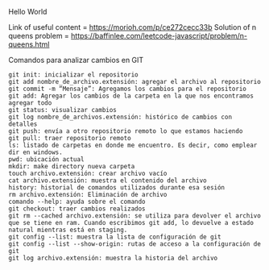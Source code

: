 Hello World

Link of useful content = https://morioh.com/p/ce272cecc33b
Solution of n queens problem = https://baffinlee.com/leetcode-javascript/problem/n-queens.html

Comandos para analizar cambios en GIT

    git init: inicializar el repositorio
    git add nombre_de_archivo.extensión: agregar el archivo al repositorio
    git commit -m “Mensaje”: Agregamos los cambios para el repositorio
    git add: Agregar los cambios de la carpeta en la que nos encontramos agregar todo
    git status: visualizar cambios
    git log nombre_de_archivos.extensión: histórico de cambios con detalles
    git push: envía a otro repositorio remoto lo que estamos haciendo
    git pull: traer repositorio remoto
    ls: listado de carpetas en donde me encuentro. Es decir, como emplear dir en windows.
    pwd: ubicación actual
    mkdir: make directory nueva carpeta
    touch archivo.extensión: crear archivo vacío
    cat archivo.extensión: muestra el contenido del archivo
    history: historial de comandos utilizados durante esa sesión
    rm archivo.extensión: Eliminación de archivo
    comando --help: ayuda sobre el comando
    git checkout: traer cambios realizados
    git rm --cached archivo.extensión: se utiliza para devolver el archivo que se tiene en ram. Cuando escribimos git add, lo devuelve a estado natural mientras está en staging.
    git config --list: muestra la lista de configuración de git
    git config --list --show-origin: rutas de acceso a la configuración de git
    git log archivo.extensión: muestra la historia del archivo
